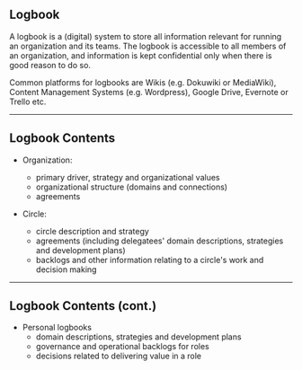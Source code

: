 ## Logbook

A logbook is a (digital) system to store all information relevant for running an organization and its teams. The logbook is accessible to all members of an organization, and information is kept confidential only when there is good reason to do so.

Common platforms for logbooks are Wikis (e.g. Dokuwiki or MediaWiki), Content Management Systems (e.g. Wordpress), Google Drive, Evernote or Trello etc.

---

## Logbook Contents

* Organization: 
    * primary driver, strategy and organizational values
    * organizational structure (domains and connections)
    * agreements 

* Circle: 
    * circle description and strategy
    * agreements (including delegatees' domain descriptions, strategies and development plans)
    * backlogs and other information relating to a circle's work and decision making

---

## Logbook Contents (cont.)

* Personal logbooks
    * domain descriptions, strategies and development plans
    * governance and operational backlogs for roles
    * decisions related to delivering value in a role
